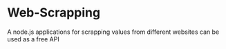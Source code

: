 # Web-Scrapping
A node.js applications for scrapping values from different websites can be used as a free API
